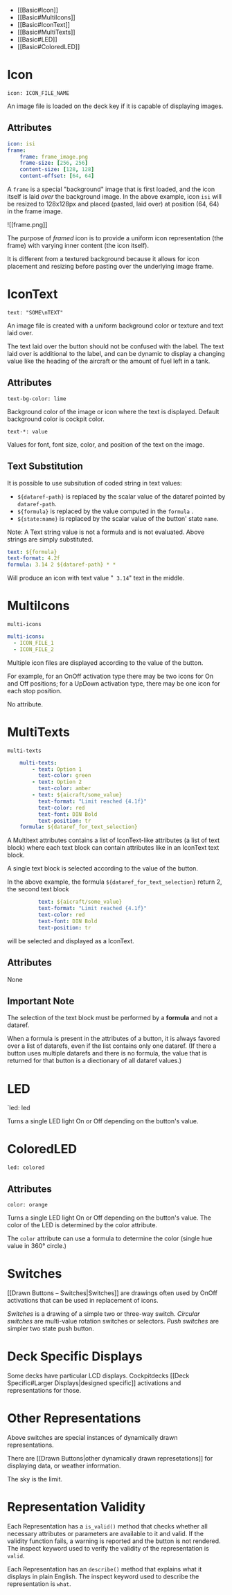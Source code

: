 
- [[Basic#Icon]]
- [[Basic#MultiIcons]]
- [[Basic#IconText]]
- [[Basic#MultiTexts]]
- [[Basic#LED]]
- [[Basic#ColoredLED]]

# Icon

`icon: ICON_FILE_NAME`

An image file is loaded on the deck key if it is capable of displaying images.

## Attributes

```yaml
icon: isi
frame:
	frame: frame_image.png
	frame-size: [256, 256]
	content-size: [128, 128]
	content-offset: [64, 64]
```

A `frame` is a special "background" image that is first loaded, and  the icon itself is laid *over* the background image. In the above example, icon `isi` will be resized to 128x128px and placed (pasted, laid over) at position (64, 64) in the frame image.

![[frame.png]]

The purpose of *framed* icon is to provide a uniform icon representation (the frame) with varying inner content (the icon itself).

It is different from a textured background because it allows for icon placement and resizing before pasting over the underlying image frame.

# IconText

`text: "SOME\nTEXT"`

An image file is created with a uniform background color or texture and text laid over.

The text laid over the button should not be confused with the label. The text laid over is additional to the label, and can be dynamic to display a changing value like the heading of the aircraft or the amount of fuel left in a tank.

## Attributes

`text-bg-color: lime`

Background color of the image or icon where the text is displayed. Default background color is cockpit color.

`text-*: value`

Values for font, font size, color, and position of the text on the image.

## Text Substitution

It is possible to use subsitution of coded string in text values:

- `${dataref-path}` is replaced by the scalar value of the dataref pointed by `dataref-path`.
- `${formula}` is replaced by the value computed in the `formula` .
- `${state:name}` is replaced by the scalar value of the button' state `name`.

Note: A Text string value is not a formula and is not evaluated. Above strings are simply substituted.

```yaml
text: ${formula}
text-format: 4.2f
formula: 3.14 2 ${dataref-path} * *
```

Will produce an icon with text value "` 3.14`"  text in the middle.

# MultiIcons

`multi-icons`

```yaml
multi-icons:
  - ICON_FILE_1
  - ICON_FILE_2
```

Multiple icon files are displayed according to the value of the button.

For example, for an OnOff activation type there may be two icons for On and Off positions; for a UpDown activation type, there may be one icon for each stop position.

No attribute.

# MultiTexts

`multi-texts`

```yaml
	multi-texts:
		- text: Option 1
		  text-color: green
		- text: Option 2
		  text-color: amber
		- text: ${aicraft/some_value}
		  text-format: "Limit reached {4.1f}"
		  text-color: red
		  text-font: DIN Bold
		  text-position: tr
	formula: ${dataref_for_text_selection}
```

A Multitext attributes contains a list of IconText-like attributes (a list of text block) where each text block can contain attributes like in an IconText text block.

A single text block is selected according to the value of the button.

In the above example, the formula `${dataref_for_text_selection}` return 2, the second text block

```yaml
		  text: ${aicraft/some_value}
		  text-format: "Limit reached {4.1f}"
		  text-color: red
		  text-font: DIN Bold
		  text-position: tr
```

will be selected and displayed as a IconText.

## Attributes

None

## Important Note

The selection of the text block must be performed by a **formula** and not a dataref.

When a formula is present in the attributes of a button, it is always favored over a list of datarefs, even if the list contains only one dataref. (If there a button uses multiple datarefs and there is no formula, the value that is returned for that button is a diectionary of all dataref values.)

# LED

`led: led

Turns a single LED light On or Off depending on the button's value.

# ColoredLED

`led: colored`

## Attributes

`color: orange`

Turns a single LED light On or Off depending on the button's value. The color of the LED is determined by the color attribute.

The `color` attribute can use a formula to determine the color (single hue value in 360° circle.)

# Switches

[[Drawn Buttons – Switches|Switches]] are drawings often used by OnOff activations that can be used in replacement of icons.

*Switches* is a drawing of a simple two or three-way switch.
*Circular switches* are multi-value rotation switches or selectors.
*Push switches* are simpler two state push button.

# Deck Specific Displays

Some decks have particular LCD displays. Cockpitdecks [[Deck Specific#Larger Displays|designed specific]]  activations and representations for those.

# Other Representations

Above switches are special instances of dynamically drawn representations.

There are [[Drawn Buttons|other dynamically drawn represetations]] for displaying data, or weather information.

The sky is the limit.

# Representation Validity

Each Representation has a `is_valid()` method that checks whether all necessary attributes or parameters are available to it and valid. If the validity function fails, a warning is reported and the button is not rendered. The inspect keyword used to verify the validity of the representation is `valid`.

Each Representation has an `describe()` method that explains what it displays in plain English. The inspect keyword used to describe the representation is `what`.
